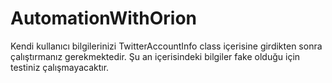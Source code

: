 # AutomationWithOrion

Kendi kullanıcı bilgilerinizi TwitterAccountInfo class içerisine girdikten sonra çalıştırmanız gerekmektedir. Şu an içerisindeki bilgiler fake olduğu için testiniz çalışmayacaktır.
